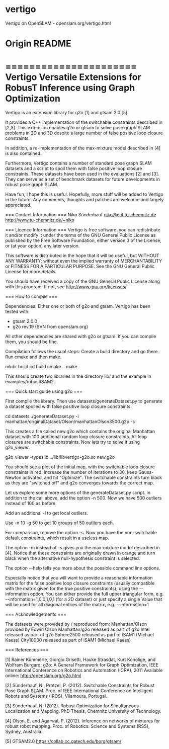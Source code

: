 # vertigo
Vertigo on OpenSLAM - openslam.org/vertigo.html

# Origin README
======================
Vertigo
Versatile Extensions for RobusT Inference using Graph Optimization
====================================================================

Vertigo is an extension library for g2o [1] and gtsam 2.0 [5].

It provides a C++ implementation of the switchable constraints described in
[2,3]. This extension enables g2o or gtsam to solve pose graph SLAM problems
in 2D and 3D despite a large number of false positive loop closure constraints.

In addition, a re-implementation of the max-mixture model described in [4]
is also contained.

Furthermore, Vertigo contains a number of standard pose graph SLAM datasets
and a script to spoil them with false positive loop closure constraints.
These datasets have been used in the evaluations [2] and [3]. They can serve
as a set of benchmark datasets for future developments in robust pose graph SLAM.

Have fun, I hope this is useful.
Hopefully, more stuff will be added to Vertigo in the future.
Any comments, thoughts and patches are welcome and largely appreciated.


===  Contact Information  ===
Niko Sünderhauf
niko@etit.tu-chemnitz.de
http://www.tu-chemnitz.de/~niko


===  Licence Information ===
Vertigo is free software: you can redistribute it and/or modify
it under the terms of the GNU General Public License as published by
the Free Software Foundation, either version 3 of the License, or
(at your option) any later version.

This software is distributed in the hope that it will be useful,
but WITHOUT ANY WARRANTY; without even the implied warranty of
MERCHANTABILITY or FITNESS FOR A PARTICULAR PURPOSE.
See the GNU General Public License for more details.

You should have received a copy of the GNU General Public License
along with this program.  If not, see <http://www.gnu.org/licenses/>.


===  How to compile  ===

Dependencies:
  Either one or both of g2o and gtsam.
  Vertigo has been tested with:
  - gtsam 2.0.0
  - g2o rev.19 (SVN from openslam.org)


All other dependencies are shared with g2o or gtsam. If you can compile them,
you should be fine.

Compilation follows the usual steps: Create a build directory and go there.
Run cmake and then make.

  mkdir build
  cd build
  cmake ..
  make

This should create two libraries in the directory lib/ and the example in
examples/robustISAM2.


===  Quick start guide using g2o ===

First compile the library. Then use datasets/generateDataset.py to generate a
dataset spoiled with false positive loop closure constraints.

  cd datasets
  ./generateDataset.py -i manhattan/originalDataset/Olson/manhattanOlson3500.g2o -s

This creates a file called new.g2o which contains the original Manhattan dataset
with 100 additional random loop closure constraints. All loop closures are
switchable constraints.
Now lets try to solve it using g2o_viewer.

  g2o_viewer -typeslib ../lib/libvertigo-g2o.so new.g2o

You should see a plot of the initial map, with the switchable loop closure
constraints in red. Increase the number of iterations to 30, keep Gauss-Newton
activated, and hit "Optimize".
The switchable constraints turn black as they are "switched off" and g2o
converges towards the correct map.


Let us explore some more options of the generateDataset.py script.
In addition to the call above, add the option -n 500. Now we have 500 outliers
instead of 100 as before.

Add an additional -l to get local outliers.

Use -n 10 -g 50 to get 10 groups of 50 outliers each.

For comparison, remove the option -s. Now you have the non-switchable default
constraints, which result in a useless map.

The option -m instead of -s gives you the max-mixture model described in [4].
Notice that these constraints are originally drawn in orange and turn black when
the alternative null-hypothesis constraint is selected.


The option --help tells you more about the possible command line options.

Especially notice that you will want to provide a reasonable information matrix
for the false positive loop closure constraints (usually compatible with the
matrix given for the true positive constraints), using the --information option.
You can either provide the full upper triangular form, e.g.
--information=1,0,0,1,0,1 (for a 2D dataset) or just specify a single Value that
will be used for all diagonal entries of the matrix, e.g. --information=1



===  Acknowledgements  ===

The datasets were provided by / reproduced from:
Manhattan/Olson   provided by Edwin Olson
Manhattan/g2o     released as part of g2o
Intel             released as part of g2o
Sphere2500        released as part of iSAM1 (Michael Kaess)
City10000         released as part of iSAM1 (Michael Kaess)



===  References  ===

[1] Rainer Kümmerle, Giorgio Grisetti, Hauke Strasdat, Kurt Konolige, and
    Wolfram Burgard: g2o: A General Framework for Graph Optimization, IEEE
    International Conference on Robotics and Automation (ICRA), 2011
    Available online: http://openslam.org/g2o.html

[2] Sünderhauf, N., Protzel, P. (2012). Switchable Constraints for Robust Pose
    Graph SLAM. Proc. of IEEE International Conference on Intelligent Robots and
    Systems (IROS), Vilamoura, Portugal.

[3] Sünderhauf, N. (2012). Robust Optimization for Simultaneous Localization and
    Mapping. PhD Thesis, Chemnitz University of Technology.

[4] Olson, E. and Agarwal, P. (2012). Inference on networks of mixtures for
    robust robot mapping. Proc. of Robotics: Science and Systems (RSS), Sydney,
    Australia.

[5] GTSAM2.0 https://collab.cc.gatech.edu/borg/gtsam/



